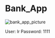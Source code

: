# Bank_App

![bank_app_picture](https://user-images.githubusercontent.com/79776115/179025140-1e5503c0-d9dd-4c45-b5d1-1f3373c7ddc9.PNG)

User: lr
Password: 1111
